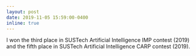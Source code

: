```yaml
---
layout: post
date: 2019-11-05 15:59:00-0400
inline: true
---
```


I won the third place in SUSTech Artificial Intelligence IMP contest (2019) and the fifth place in SUSTech Artificial Intelligence CARP contest (2019). 
